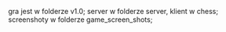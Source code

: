 gra jest w folderze v1.0;
server w folderze server, klient w chess;
screenshoty w folderze game_screen_shots;
